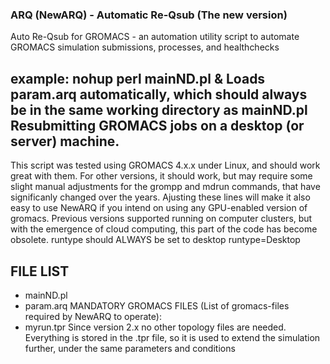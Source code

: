 ### ARQ (NewARQ) - Automatic Re-Qsub (The new version)
Auto Re-Qsub for GROMACS - an automation utility script to automate GROMACS simulation submissions, processes, and healthchecks

example: nohup perl mainND.pl &
Loads param.arq automatically, which should always be in the same working directory as mainND.pl
Resubmitting GROMACS jobs on a desktop (or server) machine.
---------------------------------------------------------------------------
This script was tested using GROMACS 4.x.x under Linux, and should work great with them. For other versions, it should work,
but may require some slight manual adjustments for the grompp and mdrun commands, that have significanly changed over the years.
Ajusting these lines will make it also easy to use NewARQ if you intend on using any GPU-enabled version of gromacs.
Previous versions supported running on computer clusters, but with the emergence of cloud computing, this part of the code
has become obsolete. runtype should ALWAYS be set to desktop
runtype=Desktop

FILE LIST
---------------------------------------------------------------------------
* mainND.pl
* param.arq
MANDATORY GROMACS FILES (List of gromacs-files required by NewARQ to operate):
* myrun.tpr
Since version 2.x no other topology files are needed. Everything is stored in the .tpr file, so it is
used to extend the simulation further, under the same parameters and conditions
